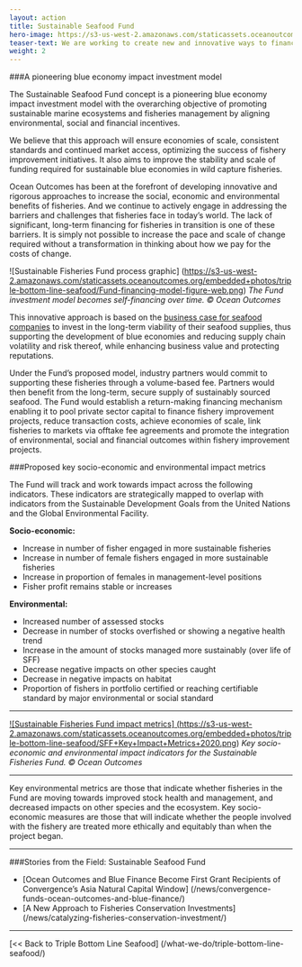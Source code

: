 ```yaml
---
layout: action
title: Sustainable Seafood Fund
hero-image: https://s3-us-west-2.amazonaws.com/staticassets.oceanoutcomes.org/hero+photos/funding-facility-hero.jpg
teaser-text: We are working to create new and innovative ways to finance the blue economy and support the transition to sustainable fisheries via a blended financing mechanism to provide upfront capital to address the improvements needed in overexploited and unsustainable fisheries. The Sustainable Seafood Fund (the Fund) is being developed to be a pioneering mechanism to combine funding from multiple sources to support fishery improvements, providing a unique opportunity for leading companies to mainstream sustainability into their business models.
weight: 2
---
```

###A pioneering blue economy impact investment model

The Sustainable Seafood Fund concept is a pioneering blue economy impact investment model  with the overarching objective of promoting sustainable marine ecosystems and fisheries management by aligning environmental, social and financial incentives.

We believe that this approach will ensure economies of scale, consistent standards and continued market access, optimizing the success of fishery improvement initiatives. It also aims to improve the stability and scale of funding required for sustainable blue economies in wild capture fisheries.

Ocean Outcomes has been at the forefront of developing innovative and rigorous approaches to increase the social, economic and environmental benefits of fisheries. And we continue to actively engage in addressing the barriers and challenges that fisheries face in today’s world. The lack of significant, long-term financing for fisheries in transition is one of these barriers. It is simply not possible to increase the pace and scale of change required without a transformation in thinking about how we pay for the costs of change.

![Sustainable Fisheries Fund process graphic]
(https://s3-us-west-2.amazonaws.com/staticassets.oceanoutcomes.org/embedded+photos/triple-bottom-line-seafood/Fund-financing-model-figure-web.png)
*The Fund investment model becomes self-financing over time. © Ocean Outcomes*

This innovative approach is based on the <a href="https://seafoodsustainability.org/industry/business-case/" target="_blank">business case for seafood companies</a> to invest in the long-term viability of their seafood supplies, thus supporting the development of blue economies and reducing supply chain volatility and risk thereof, while enhancing business value and protecting reputations.

Under the Fund’s proposed model, industry partners would commit to supporting these fisheries through a volume-based fee. Partners would then benefit from the long-term, secure supply of sustainably sourced seafood. The Fund would establish a return-making financing mechanism enabling it to pool private sector capital to finance fishery improvement projects, reduce transaction costs, achieve economies of scale, link fisheries to markets via offtake fee agreements and promote the integration of environmental, social and financial outcomes within fishery improvement projects.

###Proposed key socio-economic and environmental impact metrics

The Fund will track and work towards impact across the following indicators. These indicators are strategically mapped to overlap with indicators from the Sustainable Development Goals from the United Nations and the Global Environmental Facility.

**Socio-economic:**  

- Increase in number of fisher engaged in more sustainable fisheries  
- Increase in number of female fishers engaged in more sustainable fisheries  
- Increase in proportion of females in management-level positions  
- Fisher profit remains stable or increases  

**Environmental:**  

- Increased number of assessed stocks  
- Decrease in number of stocks overfished or showing a negative health trend  
- Increase in the amount of stocks managed more sustainably (over life of SFF)  
- Decrease negative impacts on other species caught  
- Decrease in negative impacts on habitat  
- Proportion of fishers in portfolio certified or reaching certifiable standard by major environmental or social standard  

---

<a href="https://s3-us-west-2.amazonaws.com/staticassets.oceanoutcomes.org/embedded+photos/triple-bottom-line-seafood/SFF+Key+Impact+Metrics+2020.png" target="_blank">![Sustainable Fisheries Fund impact metrics]
(https://s3-us-west-2.amazonaws.com/staticassets.oceanoutcomes.org/embedded+photos/triple-bottom-line-seafood/SFF+Key+Impact+Metrics+2020.png)</a>
*Key socio-economic and environmental impact indicators for the Sustainable Fisheries Fund. © Ocean Outcomes*

---

Key environmental metrics are those that indicate whether fisheries in the Fund are moving towards improved stock health and management, and decreased impacts on other species and the ecosystem. Key socio-economic measures are those that will indicate whether the people involved with the fishery are treated more ethically and equitably than when the project began.

---
###Stories from the Field: Sustainable Seafood Fund

* [Ocean Outcomes and Blue Finance Become First Grant Recipients of Convergence’s Asia Natural Capital Window] (/news/convergence-funds-ocean-outcomes-and-blue-finance/)
* [A New Approach to Fisheries Conservation Investments] (/news/catalyzing-fisheries-conservation-investment/)

-----

[<< Back to Triple Bottom Line Seafood] (/what-we-do/triple-bottom-line-seafood/)
